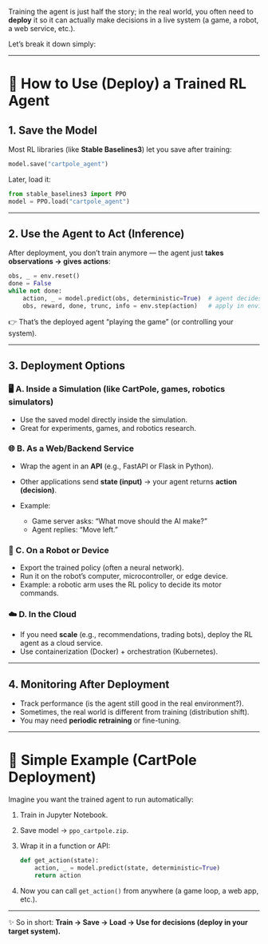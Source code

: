 Training the agent is just half the story; in the real world, you often need to **deploy** it so it can actually make decisions in a live system (a game, a robot, a web service, etc.).

Let’s break it down simply:

---

# 🚀 How to Use (Deploy) a Trained RL Agent

## 1. Save the Model

Most RL libraries (like **Stable Baselines3**) let you save after training:

```python
model.save("cartpole_agent")
```

Later, load it:

```python
from stable_baselines3 import PPO
model = PPO.load("cartpole_agent")
```

---

## 2. Use the Agent to Act (Inference)

After deployment, you don’t train anymore — the agent just **takes observations → gives actions**:

```python
obs, _ = env.reset()
done = False
while not done:
    action, _ = model.predict(obs, deterministic=True)  # agent decides
    obs, reward, done, trunc, info = env.step(action)   # apply in environment
```

👉 That’s the deployed agent “playing the game” (or controlling your system).

---

## 3. Deployment Options

### 🖥️ A. Inside a Simulation (like CartPole, games, robotics simulators)

* Use the saved model directly inside the simulation.
* Great for experiments, games, and robotics research.

### 🌐 B. As a Web/Backend Service

* Wrap the agent in an **API** (e.g., FastAPI or Flask in Python).
* Other applications send **state (input)** → your agent returns **action (decision)**.
* Example:

  * Game server asks: “What move should the AI make?”
  * Agent replies: “Move left.”

### 🤖 C. On a Robot or Device

* Export the trained policy (often a neural network).
* Run it on the robot’s computer, microcontroller, or edge device.
* Example: a robotic arm uses the RL policy to decide its motor commands.

### ☁️ D. In the Cloud

* If you need **scale** (e.g., recommendations, trading bots), deploy the RL agent as a cloud service.
* Use containerization (Docker) + orchestration (Kubernetes).

---

## 4. Monitoring After Deployment

* Track performance (is the agent still good in the real environment?).
* Sometimes, the real world is different from training (distribution shift).
* You may need **periodic retraining** or fine-tuning.

---

# 🎯 Simple Example (CartPole Deployment)

Imagine you want the trained agent to run automatically:

1. Train in Jupyter Notebook.
2. Save model → `ppo_cartpole.zip`.
3. Wrap it in a function or API:

   ```python
   def get_action(state):
       action, _ = model.predict(state, deterministic=True)
       return action
   ```
4. Now you can call `get_action()` from anywhere (a game loop, a web app, etc.).

---

✨ So in short:
**Train → Save → Load → Use for decisions (deploy in your target system).**
